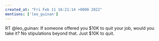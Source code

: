 ```yaml
---
created_at: "Fri Feb 11 16:21:14 +0000 2022"
mentions: ['leo_guinan']
---
```


RT @leo_guinan: If someone offered you $10K to quit your job, would you take it? No stipulations beyond that. Just $10K to quit.